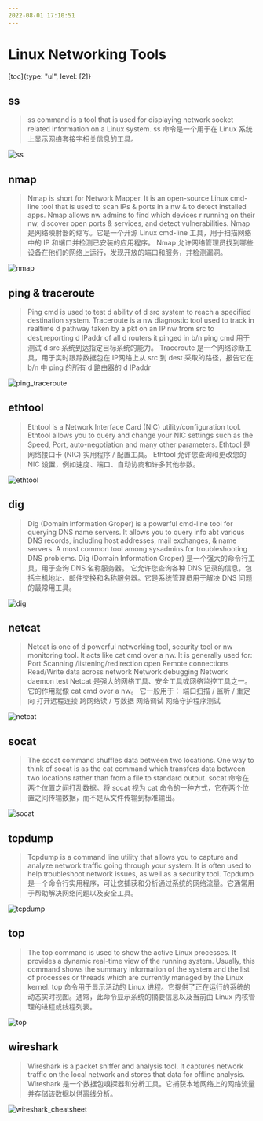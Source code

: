 ```yaml
---
2022-08-01 17:10:51
---
```


# Linux Networking Tools

[toc]{type: "ul", level: [2]}

## ss
> ss command is a tool that is used for displaying network socket related information on a Linux system.
> ss 命令是一个用于在 Linux 系统上显示网络套接字相关信息的工具。

![ss](https://alphapenng-1305651397.cos.ap-shanghai.myqcloud.com/uPic/2021_10_10_ss.png)

## nmap
> Nmap is short for Network Mapper. It is an open-source Linux cmd-line tool that is used to scan IPs & ports in a nw & to detect installed apps. Nmap allows nw admins to find which devices r running on their nw, discover open ports & services, and detect vulnerabilities.
> Nmap 是网络映射器的缩写。它是一个开源 Linux cmd-line 工具，用于扫描网络中的 IP 和端口并检测已安装的应用程序。 Nmap 允许网络管理员找到哪些设备在他们的网络上运行，发现开放的端口和服务，并检测漏洞。

![nmap](https://alphapenng-1305651397.cos.ap-shanghai.myqcloud.com/uPic/2021_10_10_nmap.png)

## ping & traceroute
> Ping cmd is used to test d ability of d src system to reach a specified destination system.
Traceroute is a nw diagnostic tool used to track in realtime d pathway taken by a pkt on an IP nw from src to dest,reporting d IPaddr of all d routers it pinged in b/n
ping cmd 用于测试 d src 系统到达指定目标系统的能力。
 Traceroute 是一个网络诊断工具，用于实时跟踪数据包在 IP网络上从 src 到 dest 采取的路径，报告它在 b/n 中 ping 的所有 d 路由器的 d IPaddr

![ping_traceroute](https://alphapenng-1305651397.cos.ap-shanghai.myqcloud.com/uPic/2021_10_10_ping_traceroute.png)

## ethtool
> Ethtool is a Network Interface Card (NIC) utility/configuration tool. Ethtool allows you to query and change your NIC settings such as the Speed, Port, auto-negotiation and many other parameters.
>  Ethtool 是网络接口卡 (NIC) 实用程序 / 配置工具。 Ethtool 允许您查询和更改您的 NIC 设置，例如速度、端口、自动协商和许多其他参数。

![ethtool](https://alphapenng-1305651397.cos.ap-shanghai.myqcloud.com/uPic/2021_10_10_ethtool.png)

## dig
> Dig (Domain Information Groper) is a powerful cmd-line tool for querying DNS name servers.
It allows you to query info abt various DNS records, including host addresses, mail exchanges, & name servers. A most common tool among sysadmins for troubleshooting DNS problems.
Dig (Domain Information Groper) 是一个强大的命令行工具，用于查询 DNS 名称服务器。
它允许您查询各种 DNS 记录的信息，包括主机地址、邮件交换和名称服务器。它是系统管理员用于解决 DNS 问题的最常用工具。

![dig](https://alphapenng-1305651397.cos.ap-shanghai.myqcloud.com/uPic/2021_10_10_dig.png)

## netcat
> Netcat is one of d powerful networking tool, security tool or nw monitoring tool. It acts like cat cmd over a nw.
It is generally used for:
Port Scanning /listening/redirection
open Remote connections
Read/Write data across network
Network debugging
Network daemon test
Netcat 是强大的网络工具、安全工具或网络监控工具之一。它的作用就像 cat cmd over a nw。
它一般用于：
端口扫描 / 监听 / 重定向
打开远程连接
跨网络读 / 写数据
网络调试
网络守护程序测试

![netcat](https://alphapenng-1305651397.cos.ap-shanghai.myqcloud.com/uPic/2021_10_10_netcat.png)

## socat
> The socat command shuffles data between two locations. One way to think of socat is as the cat command which transfers data between two locations rather than from a file to standard output.
> socat 命令在两个位置之间打乱数据。将 socat 视为 cat 命令的一种方式，它在两个位置之间传输数据，而不是从文件传输到标准输出。

![socat](https://alphapenng-1305651397.cos.ap-shanghai.myqcloud.com/uPic/2021_10_10_socat.png)

## tcpdump
> Tcpdump is a command line utility that allows you to capture and analyze network traffic going through your system. It is often used to help troubleshoot network issues, as well as a security tool.
> Tcpdump 是一个命令行实用程序，可让您捕获和分析通过系统的网络流量。它通常用于帮助解决网络问题以及安全工具。

![tcpdump](https://alphapenng-1305651397.cos.ap-shanghai.myqcloud.com/uPic/2021_10_10_tcpdump.png)

## top
> The top command is used to show the active Linux processes. It provides a dynamic real-time view of the running system. Usually, this command shows the summary information of the system and the list of processes or threads which are currently managed by the Linux kernel.
>  top 命令用于显示活动的 Linux 进程。它提供了正在运行的系统的动态实时视图。通常，此命令显示系统的摘要信息以及当前由 Linux 内核管理的进程或线程列表。

![top](https://alphapenng-1305651397.cos.ap-shanghai.myqcloud.com/uPic/2021_10_10_top.png)

## wireshark
> Wireshark is a packet sniffer and analysis tool. It captures network traffic on the local network and stores that data for offline analysis.
>  Wireshark 是一个数据包嗅探器和分析工具。它捕获本地网络上的网络流量并存储该数据以供离线分析。

![wireshark_cheatsheet](https://alphapenng-1305651397.cos.ap-shanghai.myqcloud.com/uPic/2021_10_10_wireshark_cheatsheet.jpg)
